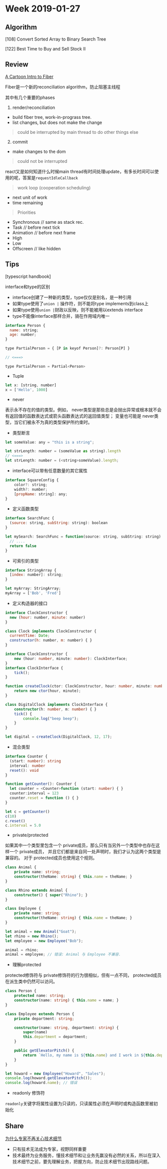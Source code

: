 # Week 2019-01-27

## Algorithm

[108] Convert Sorted Array to Binary Search Tree

[122] Best Time to Buy and Sell Stock II

## Review

[A Cartoon Intro to Fiber](https://www.youtube.com/watch?v=ZCuYPiUIONs)

Fiber是一个新的reconciliation algorithm，防止阻塞主线程

其中有几个重要的phases

1. render/reconciliation

- build fiber tree, work-in-prograss tree.
- list changes, but does not make the change

> could be interrupted by main thread to do other things else

2. commit

- make changes to the dom

> could not be interrupted


react又是如何知道什么时候main thread有时间处理update，有多长时间可以使用的呢，答案是`requestIdleCallback`

> work loop (cooperation scheduling)

- next unit of work
- time remaining


> Priorities

- Synchronous // same as stack rec.
- Task // before next tick
- Animation // before next frame
- High
- Low
- Offscreen // like hidden

## Tips

[typescript handbook]

interface和type的区别

- interface创建了一种新的类型，type仅仅是别名，是一种引用
- 如果type使用了`union |` 操作符，则不能将type implements到class上
- 如果type使用`union |`财政以反映，则不能被用以extends interface
- type不能像interface那样合并，骑在作用域内唯一

```js
interface Person {
  name: string;
  age: number;
}

type PartialPerson = { [P in keyof Person]?: Person[P] }

// <===>

type PartialPerson = Partial<Person>
```

- Tuple

```js
let x: [string, number]
x = ['Hello', 1000]
```

- never

表示永不存在的值的类型。例如， never类型是那些总是会抛出异常或根本就不会有返回值的函数表达式或箭头函数表达式的返回值类型； 变量也可能是 never类型，当它们被永不为真的类型保护所约束时。

- 类型断言

```js
let someValue: any = "this is a string";

let strLength: number = (someValue as string).length
// <===>
let strLength: number = (<string>someValue).length;
```

- interface可以带有任意数量的其它属性

```js
interface SquareConfig {
    color?: string;
    width?: number;
    [propName: string]: any;
}
```

- 定义函数类型

```js
interface SearchFunc {
  (source: string, subString: string): boolean
}

let mySearch: SearchFunc = function(source: string, subString: string) {
  // ....
  return false
}
```

- 可索引的类型

```js
interface StringArray {
  [index: number]: string;
}

let myArray: StringArray;
myArray = ['Bob', 'Fred']
```

- 定义构造器的接口

```js
interface ClockConstructor {
  new (hour: number, minute: number)
}

class Clock implements ClockConstructor {
  currentTime: Date;
  constructor(h: number, m: number) { }
}
```

```ts
interface ClockConstructor {
    new (hour: number, minute: number): ClockInterface;
}
interface ClockInterface {
    tick();
}

function createClock(ctor: ClockConstructor, hour: number, minute: number): ClockInterface {
    return new ctor(hour, minute);
}

class DigitalClock implements ClockInterface {
    constructor(h: number, m: number) { }
    tick() {
        console.log("beep beep");
    }
}

let digital = createClock(DigitalClock, 12, 17);
```

- 混合类型

```ts
interface Counter {
  (start: number): string
  interval: number
  reset(): void
}

function getCounter(): Counter {
  let counter = <Counter>function (start: number) { }
  counter:interval = 123
  counter.reset = function () { }
}

let c = getCounter()
c(10)
c.reset()
c.interval = 5.0
```

- private/protected

如果其中一个类型里包含一个 private成员，那么只有当另外一个类型中也存在这样一个 private成员， 并且它们都是来自同一处声明时，我们才认为这两个类型是兼容的。 对于 protected成员也使用这个规则。

```ts
class Animal {
    private name: string;
    constructor(theName: string) { this.name = theName; }
}

class Rhino extends Animal {
    constructor() { super("Rhino"); }
}

class Employee {
    private name: string;
    constructor(theName: string) { this.name = theName; }
}

let animal = new Animal("Goat");
let rhino = new Rhino();
let employee = new Employee("Bob");

animal = rhino;
animal = employee; // 错误: Animal 与 Employee 不兼容.
```

- 理解protected

protected修饰符与 private修饰符的行为很相似，但有一点不同， protected成员在派生类中仍然可以访问。

```ts
class Person {
    protected name: string;
    constructor(name: string) { this.name = name; }
}

class Employee extends Person {
    private department: string;

    constructor(name: string, department: string) {
        super(name)
        this.department = department;
    }

    public getElevatorPitch() {
        return `Hello, my name is ${this.name} and I work in ${this.department}.`;
    }
}

let howard = new Employee("Howard", "Sales");
console.log(howard.getElevatorPitch());
console.log(howard.name); // 错误
```

- readonly 修饰符

`readonly`关键字将属性设置为只读的，只读属性必须在声明时或构造函数里被初始化

## Share

[为什么专家不再关心技术细节](https://github.com/dt-fe/weekly/blob/v2/103.%E7%B2%BE%E8%AF%BB%E3%80%8A%E4%B8%BA%E4%BB%80%E4%B9%88%E4%B8%93%E5%AE%B6%E4%B8%8D%E5%86%8D%E5%85%B3%E5%BF%83%E6%8A%80%E6%9C%AF%E7%BB%86%E8%8A%82%E3%80%8B.md)

- 只有技术无法成为专家，视野同样重要
- 技术最终为业务服务，懂技术细节和让业务先赢没有必然的关系，所以在深入技术细节之前，要先理解业务，把握方向，防止技术细节出现路线问题。
